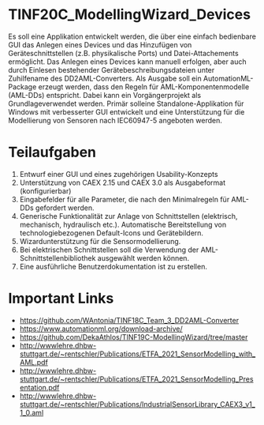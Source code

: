 # TINF20C_ModellingWizard_Devices
Es soll eine Applikation entwickelt werden, die über eine einfach bedienbare GUI das Anlegen eines Devices und das Hinzufügen von Geräteschnittstellen (z.B. physikalische  Ports) und Datei-Attachements ermöglicht. Das Anlegen eines Devices kann manuell erfolgen, aber auch durch Einlesen bestehender Gerätebeschreibungsdateien unter Zuhilfename des DD2AML-Converters. Als Ausgabe soll ein AutomationML-Package erzeugt werden, dass den Regeln für AML-Komponentenmodelle (AML-DDs) entspricht. Dabei kann ein Vorgängerprojekt als Grundlageverwendet  werden. Primär solleine Standalone-Applikation für Windows mit verbesserter GUI entwickelt und eine Unterstützung für die Modellierung von Sensoren nach IEC60947-5 angeboten werden.

# Teilaufgaben
1. Entwurf einer GUI und eines zugehörigen Usability-Konzepts
2. Unterstützung von CAEX 2.15 und CAEX 3.0 als Ausgabeformat (konfigurierbar)
3. Eingabefelder für alle Parameter, die nach den Minimalregeln für AML-DDs gefordert werden.
4. Generische Funktionalität zur Anlage von Schnittstellen (elektrisch, mechanisch, hydraulisch etc.). Automatische Bereitstellung von technologiebezogenen Default-Icons und Gerätebildern.
5. Wizardunterstützung für die Sensormodellierung.
6. Bei elektrischen Schnittstellen soll die Verwendung der AML-Schnittstellenbibliothek ausgewählt werden können.
7. Eine ausführliche Benutzerdokumentation ist zu erstellen.

# Important Links
- https://github.com/WAntonia/TINF18C_Team_3_DD2AML-Converter
- https://www.automationml.org/download-archive/
- https://github.com/DekaAthlos/TINF19C-ModellingWizard/tree/master
- http://wwwlehre.dhbw-stuttgart.de/~rentschler/Publications/ETFA_2021_SensorModelling_with_AML.pdf
- http://wwwlehre.dhbw-stuttgart.de/~rentschler/Publications/ETFA_2021_SensorModelling_Presentation.pdf
- http://wwwlehre.dhbw-stuttgart.de/~rentschler/Publications/IndustrialSensorLibrary_CAEX3_v1_1_0.aml
